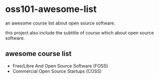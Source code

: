 # oss101-awesome-list
an awesome course list about open source software. 

this project also include the subtitle of course which about open source software. 


## awesome course list

- Free/Libre And Open Source Software (FOSS)
- Commercial Open Source Startups (COSS)
